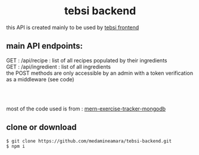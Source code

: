 <h1 align="center">tebsi backend</h1>
<p>this API is created mainly to be used by <a href="https://github.com/medamineamara/tebsi-frontend" >tebsi frontend</a></p>

<h2>main API endpoints:</h2>
<p>
GET : /api/recipe : list of all recipes populated by their ingredients<br>
GET : /api/ingredient : list of all ingredients<br>
the POST methods are only accessible by an admin with a token verification as a middleware (see code)
</p>
<br>
<br>
<p> most of the code used is from : <a href="https://github.com/beaucarnes/mern-exercise-tracker-mongodb" >mern-exercise-tracker-mongodb</a></p>

## clone or download
```terminal
$ git clone https://github.com/medamineamara/tebsi-backend.git
$ npm i
